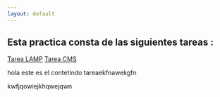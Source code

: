 ```yaml
---
layout: default
---
```


## Esta practica consta de las siguientes tareas :
<dl>
<a href="#practica1">Tarea LAMP</a>
<a href="#practica2">Tarea CMS </a>
  
  
  
  
  
  
  
  
  
  
  
  
  
  
  
  
  
  
  
  
  
  
  
<a name="practica1">hola este es el contetindo 
tareaekfnawekgfn

kwfjqowiejkhqwejqwn

</a> 
